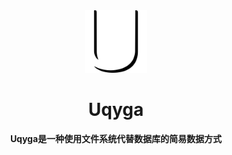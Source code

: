 <div align="center">
  <img src="U.svg" width="100px">
  <h1>Uqyga</h1>
  <p>
    <strong>Uqyga是一种使用文件系统代替数据库的简易数据方式</strong>
  </p>
</div>
